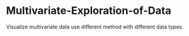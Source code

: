 # Multivariate-Exploration-of-Data
Visualize multivariate data use different method with different data types.
